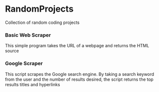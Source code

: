 # RandomProjects
Collection of random coding projects
### Basic Web Scraper
This simple program takes the URL of a webpage and returns the HTML source
### Google Scraper
This script scrapes the Google search engine.  By taking a search keyword from the user and the number of results desired, the script returns the top results titles and hyperlinks
 
